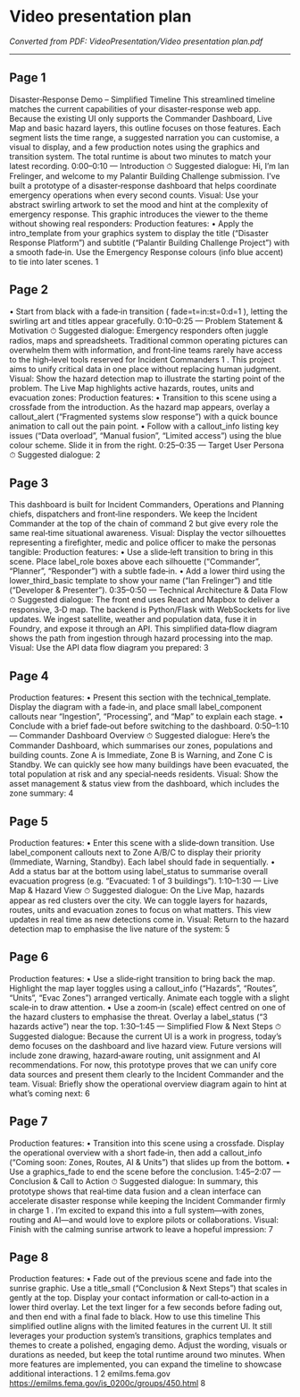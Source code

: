 # Video presentation plan

*Converted from PDF: VideoPresentation/Video presentation plan.pdf*

---

## Page 1

Disaster‑Response Demo – Simplified Timeline This streamlined timeline matches the current capabilities of your disaster‑response web app. Because the existing UI only supports the Commander Dashboard, Live Map and basic hazard layers, this outline focuses on those features. Each segment lists the time range, a suggested narration you can customise, a visual to display, and a few production notes using the graphics and transition system. The total runtime is about two minutes to match your latest recording. 0:00–0:10 — Introduction ⏱ Suggested dialogue: Hi, I’m Ian Frelinger, and welcome to my Palantir Building Challenge submission. I’ve built a prototype of a disaster‑response dashboard that helps coordinate emergency operations when every second counts. Visual: Use your abstract swirling artwork to set the mood and hint at the complexity of emergency response. This graphic introduces the viewer to the theme without showing real responders: Production features: • Apply the intro_template from your graphics system to display the title (“Disaster Response Platform”) and subtitle (“Palantir Building Challenge Project”) with a smooth fade‑in. Use the Emergency Response colours (info blue accent) to tie into later scenes. 1
## Page 2

• Start from black with a fade‑in transition ( fade=t=in:st=0:d=1 ), letting the swirling art and titles appear gracefully. 0:10–0:25 — Problem Statement & Motivation ⏱ Suggested dialogue: Emergency responders often juggle radios, maps and spreadsheets. Traditional common operating pictures can overwhelm them with information, and front‑line teams rarely have access to the high‑level tools reserved for Incident Commanders 1 . This project aims to unify critical data in one place without replacing human judgment. Visual: Show the hazard detection map to illustrate the starting point of the problem. The Live Map highlights active hazards, routes, units and evacuation zones: Production features: • Transition to this scene using a crossfade from the introduction. As the hazard map appears, overlay a callout_alert (“Fragmented systems slow response”) with a quick bounce animation to call out the pain point. • Follow with a callout_info listing key issues (“Data overload”, “Manual fusion”, “Limited access”) using the blue colour scheme. Slide it in from the right. 0:25–0:35 — Target User Persona ⏱ Suggested dialogue: 2
## Page 3

This dashboard is built for Incident Commanders, Operations and Planning chiefs, dispatchers and front‑line responders. We keep the Incident Commander at the top of the chain of command 2 but give every role the same real‑time situational awareness. Visual: Display the vector silhouettes representing a firefighter, medic and police officer to make the personas tangible: Production features: • Use a slide‑left transition to bring in this scene. Place label_role boxes above each silhouette (“Commander”, “Planner”, “Responder”) with a subtle fade‑in. • Add a lower third using the lower_third_basic template to show your name (“Ian Frelinger”) and title (“Developer & Presenter”). 0:35–0:50 — Technical Architecture & Data Flow ⏱ Suggested dialogue: The front end uses React and Mapbox to deliver a responsive, 3‑D map. The backend is Python/Flask with WebSockets for live updates. We ingest satellite, weather and population data, fuse it in Foundry, and expose it through an API. This simplified data‑flow diagram shows the path from ingestion through hazard processing into the map. Visual: Use the API data flow diagram you prepared: 3
## Page 4

Production features: • Present this section with the technical_template. Display the diagram with a fade‑in, and place small label_component callouts near “Ingestion”, “Processing”, and “Map” to explain each stage. • Conclude with a brief fade‑out before switching to the dashboard. 0:50–1:10 — Commander Dashboard Overview ⏱ Suggested dialogue: Here’s the Commander Dashboard, which summarises our zones, populations and building counts. Zone A is Immediate, Zone B is Warning, and Zone C is Standby. We can quickly see how many buildings have been evacuated, the total population at risk and any special‑needs residents. Visual: Show the asset management & status view from the dashboard, which includes the zone summary: 4
## Page 5

Production features: • Enter this scene with a slide‑down transition. Use label_component callouts next to Zone A/B/C to display their priority (Immediate, Warning, Standby). Each label should fade in sequentially. • Add a status bar at the bottom using label_status to summarise overall evacuation progress (e.g. “Evacuated: 1 of 3 buildings”). 1:10–1:30 — Live Map & Hazard View ⏱ Suggested dialogue: On the Live Map, hazards appear as red clusters over the city. We can toggle layers for hazards, routes, units and evacuation zones to focus on what matters. This view updates in real time as new detections come in. Visual: Return to the hazard detection map to emphasise the live nature of the system: 5
## Page 6

Production features: • Use a slide‑right transition to bring back the map. Highlight the map layer toggles using a callout_info (“Hazards”, “Routes”, “Units”, “Evac Zones”) arranged vertically. Animate each toggle with a slight scale‑in to draw attention. • Use a zoom‑in (scale) effect centred on one of the hazard clusters to emphasise the threat. Overlay a label_status (“3 hazards active”) near the top. 1:30–1:45 — Simplified Flow & Next Steps ⏱ Suggested dialogue: Because the current UI is a work in progress, today’s demo focuses on the dashboard and live hazard view. Future versions will include zone drawing, hazard‑aware routing, unit assignment and AI recommendations. For now, this prototype proves that we can unify core data sources and present them clearly to the Incident Commander and the team. Visual: Briefly show the operational overview diagram again to hint at what’s coming next: 6
## Page 7

Production features: • Transition into this scene using a crossfade. Display the operational overview with a short fade‑in, then add a callout_info (“Coming soon: Zones, Routes, AI & Units”) that slides up from the bottom. • Use a graphics_fade to end the scene before the conclusion. 1:45–2:07 — Conclusion & Call to Action ⏱ Suggested dialogue: In summary, this prototype shows that real‑time data fusion and a clean interface can accelerate disaster response while keeping the Incident Commander firmly in charge 1 . I’m excited to expand this into a full system—with zones, routing and AI—and would love to explore pilots or collaborations. Visual: Finish with the calming sunrise artwork to leave a hopeful impression: 7
## Page 8

Production features: • Fade out of the previous scene and fade into the sunrise graphic. Use a title_small (“Conclusion & Next Steps”) that scales in gently at the top. Display your contact information or call‑to‑action in a lower third overlay. Let the text linger for a few seconds before fading out, and then end with a final fade to black. How to use this timeline This simplified outline aligns with the limited features in the current UI. It still leverages your production system’s transitions, graphics templates and themes to create a polished, engaging demo. Adjust the wording, visuals or durations as needed, but keep the total runtime around two minutes. When more features are implemented, you can expand the timeline to showcase additional interactions. 1 2 emilms.fema.gov https://emilms.fema.gov/is_0200c/groups/450.html 8
